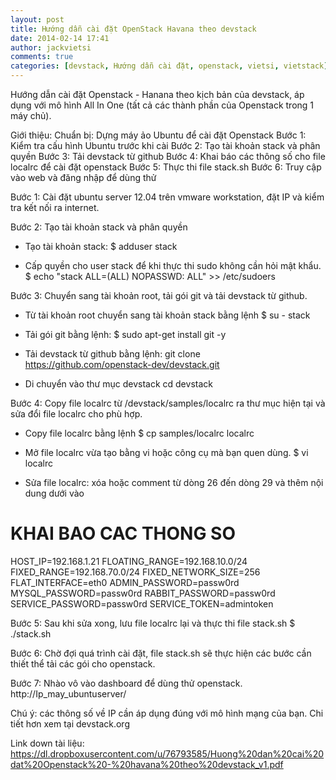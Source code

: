 ```yaml
---
layout: post
title: Hướng dẫn cài đặt OpenStack Havana theo devstack
date: 2014-02-14 17:41
author: jackvietsi
comments: true
categories: [devstack, Hướng dẫn cài đặt, openstack, vietsi, vietstack]
---
```

Hướng dẫn cài đặt Openstack - Hanana theo kịch bản của devstack, áp dụng với mô hình All In One (tất cả các thành phần của Openstack trong 1 máy chủ).

Giới thiệu:<!--more-->
Chuẩn bị: Dựng máy ảo Ubuntu để cài đặt Openstack
Bước 1: Kiểm tra cấu hình Ubuntu trước khi cài
Bước 2: Tạo tài khoản stack và phân quyền
Bước 3: Tải devstack từ github
Bước 4: Khai báo các thông số cho file localrc để cài đặt openstack
Bước 5: Thực thi file stack.sh
Bước 6: Truy cập vào web và đăng nhập để dùng thử

Bước 1: Cài đặt ubuntu server 12.04 trên vmware workstation, đặt IP và kiểm tra kết nối ra internet.

Bước 2: Tạo tài khoản stack và phân quyền
- Tạo tài khoản stack:
$ adduser stack

- Cấp quyền cho user stack để khi thực thi sudo không cần hỏi mật khẩu.
$ echo "stack ALL=(ALL) NOPASSWD: ALL" &gt;&gt; /etc/sudoers

Bước 3: Chuyển sang tài khoản root, tải gói git và tải devstack từ github.
- Từ tài khoản root chuyển sang tài khoản stack bằng lệnh
$ su - stack

- Tải gói git bằng lệnh:
$ sudo apt-get install git -y

- Tải devstack từ github bằng lệnh:
git clone <a href="https://www.facebook.com/l.php?u=https%3A%2F%2Fgithub.com%2Fopenstack-dev%2Fdevstack.git&amp;h=qAQF8cv-w&amp;enc=AZNXGeBl-Ng8CFMuuq-mh-myf1LSHSwxHEpXs0U4WG34zX2zks9QPHqrHaz1q50D6bnOR2y-brzYXrG5YNzZU5F8qMlkF8kv38fg7rYiwww-y0TQ1lmsvbWH_aw2ZweOaDNH5EaLmUyEeU40RrItgphGl1y2OlC-EZJOMdDqI5JwwQ&amp;s=1" target="_blank" rel="nofollow">https://github.com/openstack-dev/devstack.git</a>

- Di chuyển vào thư mục devstack
cd devstack

Bước 4: Copy file localrc từ /devstack/samples/localrc ra thư mục hiện tại và sửa đổi file localrc cho phù hợp.

- Copy file localrc bằng lệnh
$ cp samples/localrc localrc

- Mở file localrc vừa tạo bằng vi hoặc công cụ mà bạn quen dùng.
$ vi localrc

- Sửa file localrc: xóa hoặc comment từ dòng 26 đến dòng 29 và thêm nội dung dưới vào

# KHAI BAO CAC THONG SO
HOST_IP=192.168.1.21
FLOATING_RANGE=192.168.10.0/24
FIXED_RANGE=192.168.70.0/24
FIXED_NETWORK_SIZE=256
FLAT_INTERFACE=eth0
ADMIN_PASSWORD=passw0rd
MYSQL_PASSWORD=passw0rd
RABBIT_PASSWORD=passw0rd
SERVICE_PASSWORD=passw0rd
SERVICE_TOKEN=admintoken

Bước 5: Sau khi sửa xong, lưu file localrc lại và thực thi file stack.sh
$ ./stack.sh

Bước 6:
Chờ đợi quá trình cài đặt, file stack.sh sẽ thực hiện các bước cần thiết thể tải các gói cho openstack.

Bước 7: Nhào vô vào dashboard để dùng thử openstack.
http://Ip_may_ubuntuserver/

Chú ý: các thông số về IP cần áp dụng đúng với mô hình mạng của bạn. Chi tiết hơn xem tại devstack.org

Link down tài liệu:
<a href="https://dl.dropboxusercontent.com/u/76793585/Huong%20dan%20cai%20dat%20Openstack%20-%20havana%20theo%20devstack_v1.pdf" target="_blank" rel="nofollow">https://dl.dropboxusercontent.com/u/76793585/Huong%20dan%20cai%20dat%20Openstack%20-%20havana%20theo%20devstack_v1.pdf</a>
